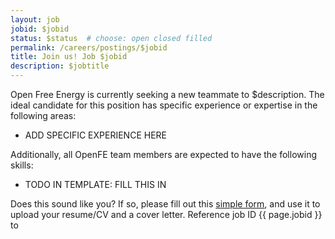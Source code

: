 ```yaml
---
layout: job
jobid: $jobid
status: $status  # choose: open closed filled
permalink: /careers/postings/$jobid
title: Join us! Job $jobid
description: $jobtitle
---
```


Open Free Energy is currently seeking a new teammate to $description. The ideal
candidate for this position has specific experience or expertise in the
following areas:

<!-- specific experience should be formatted a full sentence bullet points -->

* ADD SPECIFIC EXPERIENCE HERE

Additionally, all OpenFE team members are expected to have the following skills:

* TODO IN TEMPLATE: FILL THIS IN

Does this sound like you? If so, please fill out this [simple form](), and use
it to upload your resume/CV and a cover letter. Reference job ID {{ page.jobid }} to 
